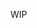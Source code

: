 ---
---

WIP

<!-- # FluxIndex

::: warning

I am using here the latest 2.6 vue syntax for slots, but if your Vue version is older check [Named-Slots](https://vuejs.org/v2/guide/components-slots.html#Named-Slots) to see how slots are used in previous versions.

:::

## Description

The included component to display an index of all images so it is a good resource when the slider contains many images.

You can place it inside the vue-flux component or outside and give it any style you want, meaning horizontal, vertical, with arrows, with scroll, etc. The default style is only applied if located inside and can be easily overwritten.

It will display a button when no transition is active nor mouse over.

The index will auto hide after choosing an image with default styles.

The current image will have class `current`.

Placing the mouse over will display the caption if defined.

## Attributes

### slider

Is the VueFlux instance component from which to read the captions.

If you place this complement as a direct child in the VueFlux component you don't need to pass this attribute.

- **Type:** `VueFlux`
- **Required:** `false`

#### Example of index inside vue-flux

``` html
<vue-flux
   :options="vfOptions"
   :images="vfImages"
   :transitions="vfTransitions">

   <template v-slot:index>
      <flux-index />
   </template>
</vue-flux>
```

``` javascript
import {
   VueFlux,
   FluxIndex,
} from 'vue-flux';

export default {
   components: {
      VueFlux,
      FluxIndex,
   },

   data: () => ({
      vfOptions: {
         autoplay: true,
      },
      vfImages: [ 'URL1', 'URL2', 'URL3' ],
      vfTransitions: [ 'fade', 'slide' ],
   }),
}
```

#### Example of index outside vue-flux

``` html
<vue-flux
   :options="vfOptions"
   :images="vfImages"
   :transitions="vfTransitions"
   ref="slider">
</vue-flux>

<flux-index v-if="mounted" :slider="$refs.slider" />
```

``` javascript
import {
   VueFlux,
   FluxIndex,
} from 'vue-flux';

export default {
   components: {
      VueFlux,
      FluxIndex,
   },

   data: () => ({
      mounted: false,
      vfOptions: {
         autoplay: true,
      },
      vfImages: [ 'URL1', 'URL2', 'URL3' ],
      vfTransitions: [ 'fade', 'slide' ],
   }),

   mounted() {
      this.mounted = true;
   },
}
```

## Properties

### vf

The `VueFlux` instance component.

- **Type:** `VueFlux`

### display

Will return `true` if the slider is loaded.

- **Type:** `Boolean`

### displayButton

Will return `true` if the mouse moved over.

- **Type:** `Boolean`

### captions

The array of captions passed originally to the VueFlux component.

- **Type:** `Array`

## Methods

### toggle()

Toggles displaying the index of images.

### show()

Shows the images index.

### hide(number)

Hides the images index.

If number specified, the slider will show the image in that position of the current images array.

- number
  - Type: `Number`
  - Required: `false`

### show(number)

The slider will show the image in that position of the current images array.

- number
  - Type: `Number`
  - Required: `true`
 -->
